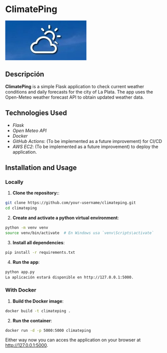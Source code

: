 # ClimatePing

![ClimatePing Logo](./static/logo.png)

## Descripción

**ClimatePing** is a simple Flask application to check current weather conditions and daily forecasts for the city of La Plata. 
The app uses the Open-Meteo weather forecast API to obtain updated weather data.

## Technologies Used

- *Flask*
- *Open Meteo API*
- *Docker*
- *GitHub Actions*: (To be implemented as a future improvement) for CI/CD
- *AWS EC2*: (To be implemented as a future improvement) to deploy the application.

## Installation and Usage

### Locally

1. **Clone the repository:**:

```sh
git clone https://github.com/your-username/climateping.git
cd climateping
```
2. **Create and activate a python virtual environment**:
```sh
python -m venv venv
source venv/bin/activate  # En Windows usa `venv\Scripts\activate`
```

3. **Install all dependencies**:
```sh
pip install -r requirements.txt
```

4. **Run the app**:
```sh
python app.py
La aplicación estará disponible en http://127.0.0.1:5000.
```

### With Docker

1. **Build the Docker image**:
```sh
docker build -t climateping .
```
2. **Run the container**:
```sh
docker run -d -p 5000:5000 climateping
```


Either way now you can acces the application on your browser at http://127.0.0.1:5000.
